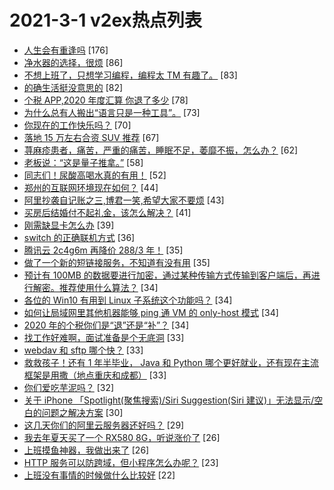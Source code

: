 # 2021-3-1 v2ex热点列表

+ [人生会有重逢吗](https://www.v2ex.com/t/757138#reply176) [176]
+ [净水器的选择，很烦](https://www.v2ex.com/t/757161#reply86) [86]
+ [不想上班了，只想学习编程，编程太 TM 有趣了。](https://www.v2ex.com/t/757097#reply83) [83]
+ [的确生活挺没意思的](https://www.v2ex.com/t/757100#reply82) [82]
+ [个税 APP,2020 年度汇算 你退了多少](https://www.v2ex.com/t/757338#reply78) [78]
+ [为什么总有人搬出“语言只是一种工具”。](https://www.v2ex.com/t/757250#reply73) [73]
+ [你现在的工作快乐吗？](https://www.v2ex.com/t/757271#reply70) [70]
+ [落地 15 万左右合资 SUV 推荐](https://www.v2ex.com/t/757233#reply67) [67]
+ [荨麻疹患者，痛苦，严重的痛苦，睡眠不足，萎靡不振，怎么办？](https://www.v2ex.com/t/757147#reply62) [62]
+ [老板说：“这是量子推拿。”](https://www.v2ex.com/t/757093#reply58) [58]
+ [同志们！尿酸高喝水真的有用！](https://www.v2ex.com/t/757142#reply52) [52]
+ [郑州的互联网环境现在如何？](https://www.v2ex.com/t/757282#reply44) [44]
+ [阿里抄袭自记账之三,博君一笑,希望大家不要烦](https://www.v2ex.com/t/757106#reply43) [43]
+ [买房后结婚付不起礼金，该怎么解决？](https://www.v2ex.com/t/757384#reply41) [41]
+ [刚需缺显卡怎么办](https://www.v2ex.com/t/757223#reply39) [39]
+ [switch 的正确联机方式](https://www.v2ex.com/t/757098#reply36) [36]
+ [腾讯云 2c4g6m 再降价 288/3 年！](https://www.v2ex.com/t/757285#reply35) [35]
+ [做了一个新的短链接服务，不知道有没有用](https://www.v2ex.com/t/757149#reply35) [35]
+ [预计有 100MB 的数据要进行加密，通过某种传输方式传输到客户端后，再进行解密。推荐使用什么算法？](https://www.v2ex.com/t/757334#reply34) [34]
+ [各位的 Win10 有用到 Linux 子系统这个功能吗？](https://www.v2ex.com/t/757104#reply34) [34]
+ [如何让局域网里其他机器能够 ping 通 VM 的 only-host 模式](https://www.v2ex.com/t/757111#reply34) [34]
+ [2020 年的个税你们是“退”还是“补”？](https://www.v2ex.com/t/757125#reply34) [34]
+ [找工作好难啊，面试准备是个无底洞](https://www.v2ex.com/t/757275#reply33) [33]
+ [webdav 和 sftp 哪个快？](https://www.v2ex.com/t/757293#reply33) [33]
+ [救救孩子！还有 1 年半毕业， Java 和 Python 哪个更好就业，还有现在主流框架是用撒（地点重庆和成都）](https://www.v2ex.com/t/757354#reply33) [33]
+ [你们爱吃芋泥吗？](https://www.v2ex.com/t/757114#reply32) [32]
+ [关于 iPhone 「Spotlight(聚焦搜索)/Siri Suggestion(Siri 建议)」无法显示/空白的问题之解决方案](https://www.v2ex.com/t/757252#reply30) [30]
+ [这几天你们的阿里云服务器还好吗？](https://www.v2ex.com/t/757107#reply29) [29]
+ [我去年夏天买了一个 RX580 8G，听说涨价了](https://www.v2ex.com/t/757105#reply26) [26]
+ [上班摸鱼神器，我做出来了](https://www.v2ex.com/t/757160#reply26) [26]
+ [HTTP 服务可以防跨域，但小程序怎么办呢？](https://www.v2ex.com/t/757327#reply23) [23]
+ [上班没有事情的时候做什么比较好](https://www.v2ex.com/t/757162#reply22) [22]
